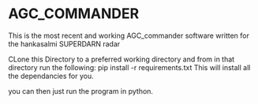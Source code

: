 # AGC_COMMANDER
This is the most recent and working AGC_commander software written for the hankasalmi SUPERDARN radar

CLone this Directory to a preferred working directory and from in that directory run the following:
pip install -r requirements.txt
This will install all the dependancies for you.

you can then just run the program in python.

